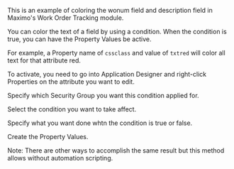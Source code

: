 This is an example of coloring the wonum field and description field in Maximo's Work Order Tracking module.

You can color the text of a field by using a condition. When the condition is true, you can have the Property Values be active.

For example, a Property name of `cssclass` and value of `txtred` will color all text for that attribute red.

To activate, you need to go into Application Designer and right-click Properties on the attribute you want to edit.

Specify which Security Group you want this condition applied for.

Select the condition you want to take affect.

Specify what you want done whtn the condition is true or false.

Create the Property Values.

Note: There are other ways to accomplish the same result but this method allows without automation scripting.
